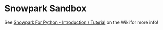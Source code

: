 # Snowpark Sandbox

See [Snowpark For Python - Introduction / Tutorial](https://eventbrite.atlassian.net/wiki/spaces/DEV/pages/15652192643/Snowpark+For+Python+-+Introduction+Tutorial) on the Wiki for more info!
